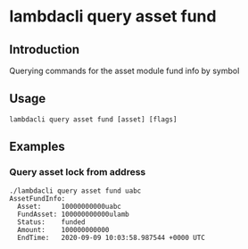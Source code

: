 # lambdacli query asset fund

## Introduction

Querying commands for the asset module fund info by symbol

## Usage

```
lambdacli query asset fund [asset] [flags]
```

## Examples

### Query asset lock from address

```
./lambdacli query asset fund uabc
AssetFundInfo:
  Asset:     10000000000uabc
  FundAsset: 100000000000ulamb
  Status:    funded
  Amount:    100000000000
  EndTime:   2020-09-09 10:03:58.987544 +0000 UTC
```



